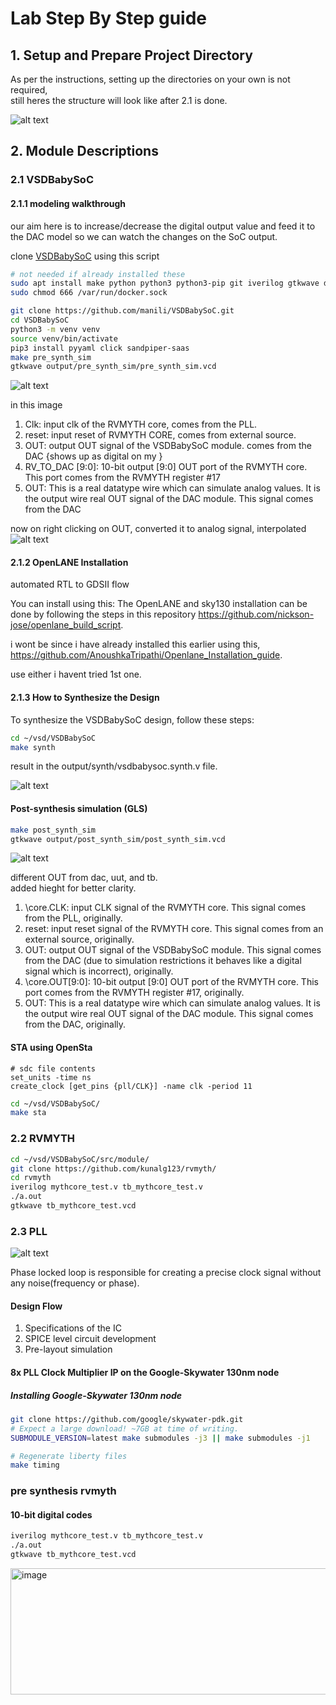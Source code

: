 # Lab Step By Step guide

## 1. Setup and Prepare Project Directory

As per the instructions, setting up the directories on your own is not required,    
still heres the structure will look like after 2.1 is done.

![alt text](image.png)

## 2. Module Descriptions

### 2.1 VSDBabySoC 

#### 2.1.1 modeling walkthrough

our aim here is to increase/decrease the digital output value and feed it to the DAC model so we can watch the changes on the SoC output.

clone [VSDBabySoC](https://github.com/manili/VSDBabySoC.git) using this script 

```bash
# not needed if already installed these
sudo apt install make python python3 python3-pip git iverilog gtkwave docker.io
sudo chmod 666 /var/run/docker.sock
```

```bash
git clone https://github.com/manili/VSDBabySoC.git
cd VSDBabySoC
python3 -m venv venv
source venv/bin/activate
pip3 install pyyaml click sandpiper-saas
make pre_synth_sim
gtkwave output/pre_synth_sim/pre_synth_sim.vcd
```

![alt text](image-1.png)

in this image

1. Clk: input clk of the RVMYTH core, comes from the PLL.
2. reset: input reset of RVMYTH CORE, comes from external source.
3. OUT:  output OUT signal of the VSDBabySoC module. comes from the DAC {shows up as digital on my }
4. RV_TO_DAC \[9:0\]:  10-bit output \[9:0\] OUT port of the RVMYTH core. This port comes from the RVMYTH register #17
5. OUT: This is a real datatype wire which can simulate analog values. It is the output wire real OUT signal of the DAC module. This signal comes from the DAC

now on right clicking on OUT, converted it to analog signal, interpolated
![alt text](image-2.png)

#### 2.1.2 OpenLANE Installation

automated RTL to GDSII flow

You can install using this:
The OpenLANE and sky130 installation can be done by following the steps in this repository <https://github.com/nickson-jose/openlane_build_script>.

i wont be since i have already installed this earlier using this, <https://github.com/AnoushkaTripathi/Openlane_Installation_guide>.

use either i havent tried 1st one.

#### 2.1.3 How to Synthesize the Design

To synthesize the VSDBabySoC design, follow these steps:

```bash
cd ~/vsd/VSDBabySoC
make synth
```

result in the output/synth/vsdbabysoc.synth.v file.

![alt text](image-3.png)

#### Post-synthesis simulation (GLS)

```bash
make post_synth_sim
gtkwave output/post_synth_sim/post_synth_sim.vcd
```

![alt text](image-4.png)

different OUT from dac, uut, and tb.    
added hieght for better clarity.    

1. \core.CLK: input CLK signal of the RVMYTH core. This signal comes from the PLL, originally.
2. reset: input reset signal of the RVMYTH core. This signal comes from an external source, originally.
3. OUT:  output OUT signal of the VSDBabySoC module. This signal comes from the DAC (due to simulation restrictions it behaves like a digital signal which is incorrect), originally.
4. \core.OUT\[9:0\]:  10-bit output \[9:0\] OUT port of the RVMYTH core. This port comes from the RVMYTH register #17, originally.
5. OUT: This is a real datatype wire which can simulate analog values. It is the output wire real OUT signal of the DAC module. This signal comes from the DAC, originally.

#### STA using OpenSta

```sdc file contents
# sdc file contents
set_units -time ns
create_clock [get_pins {pll/CLK}] -name clk -period 11
```

```bash
cd ~/vsd/VSDBabySoC/
make sta
```

### 2.2 RVMYTH

```bash
cd ~/vsd/VSDBabySoC/src/module/ 
git clone https://github.com/kunalg123/rvmyth/
cd rvmyth
iverilog mythcore_test.v tb_mythcore_test.v
./a.out
gtkwave tb_mythcore_test.vcd
```

### 2.3 PLL

![alt text](127774506-b254b925-d629-4f40-8440-e0f332b1e57c.jpg)

Phase locked loop is responsible for creating a precise clock signal without any noise(frequency or phase). 

#### Design Flow

1. Specifications of the IC
2. SPICE level circuit development
3. Pre-layout simulation

#### 8x PLL Clock Multiplier IP on the Google-Skywater 130nm node

##### Installing Google-Skywater 130nm node

```bash
git clone https://github.com/google/skywater-pdk.git
# Expect a large download! ~7GB at time of writing.
SUBMODULE_VERSION=latest make submodules -j3 || make submodules -j1

# Regenerate liberty files
make timing
```

### pre synthesis rvmyth

#### 10-bit digital codes

```bash
iverilog mythcore_test.v tb_mythcore_test.v
./a.out
gtkwave tb_mythcore_test.vcd
```

<img width="1919" height="202" alt="image" src="https://github.com/user-attachments/assets/922b8e0f-94e1-44b8-b304-41824bf4ef6e" />


